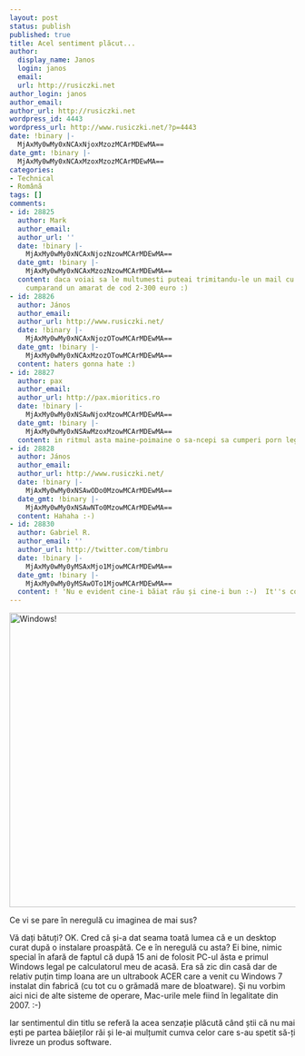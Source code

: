 ```yaml
---
layout: post
status: publish
published: true
title: Acel sentiment plăcut...
author:
  display_name: Janos
  login: janos
  email: 
  url: http://rusiczki.net
author_login: janos
author_email: 
author_url: http://rusiczki.net
wordpress_id: 4443
wordpress_url: http://www.rusiczki.net/?p=4443
date: !binary |-
  MjAxMy0wMy0xNCAxNjoxMzozMCArMDEwMA==
date_gmt: !binary |-
  MjAxMy0wMy0xNCAxMzoxMzozMCArMDEwMA==
categories:
- Technical
- Română
tags: []
comments:
- id: 28825
  author: Mark
  author_email: 
  author_url: ''
  date: !binary |-
    MjAxMy0wMy0xNCAxNjozNzowMCArMDEwMA==
  date_gmt: !binary |-
    MjAxMy0wMy0xNCAxMzozNzowMCArMDEwMA==
  content: daca voiai sa le multumesti puteai trimitandu-le un mail cu "thanx!" nu
    cumparand un amarat de cod 2-300 euro :)
- id: 28826
  author: János
  author_email: 
  author_url: http://www.rusiczki.net/
  date: !binary |-
    MjAxMy0wMy0xNCAxNjozOTowMCArMDEwMA==
  date_gmt: !binary |-
    MjAxMy0wMy0xNCAxMzozOTowMCArMDEwMA==
  content: haters gonna hate :)
- id: 28827
  author: pax
  author_email: 
  author_url: http://pax.mioritics.ro
  date: !binary |-
    MjAxMy0wMy0xNSAwNjoxMzowMCArMDEwMA==
  date_gmt: !binary |-
    MjAxMy0wMy0xNSAwMzoxMzowMCArMDEwMA==
  content: in ritmul asta maine-poimaine o sa-ncepi sa cumperi porn legit...
- id: 28828
  author: János
  author_email: 
  author_url: http://www.rusiczki.net/
  date: !binary |-
    MjAxMy0wMy0xNSAwODo0MzowMCArMDEwMA==
  date_gmt: !binary |-
    MjAxMy0wMy0xNSAwNTo0MzowMCArMDEwMA==
  content: Hahaha :-)
- id: 28830
  author: Gabriel R.
  author_email: ''
  author_url: http://twitter.com/timbru
  date: !binary |-
    MjAxMy0wMy0yMSAxMjo1MjowMCArMDEwMA==
  date_gmt: !binary |-
    MjAxMy0wMy0yMSAwOTo1MjowMCArMDEwMA==
  content: ! 'Nu e evident cine-i băiat rău și cine-i bun :-)  It''s complicated. '
---
```

<p><a href="http://www.rusiczki.net/wp-content/uploads/2013/03/20130313_210751.jpg"><img class="alignnone size-medium wp-image-4568" alt="Windows!" src="http://www.rusiczki.net/wp-content/uploads/2013/03/20130313_210751-693x519.jpg" width="693" height="519" /></a></p>
<p>Ce vi se pare în neregulă cu imaginea de mai sus?</p>
<p>Vă dați bătuți? OK. Cred că și-a dat seama toată lumea că e un desktop curat după o instalare proaspătă. Ce e în neregulă cu asta? Ei bine, nimic special în afară de faptul că după 15 ani de folosit PC-ul ăsta e primul Windows legal pe calculatorul meu de acasă. Era să zic din casă dar de relativ puțin timp Ioana are un ultrabook ACER care a venit cu Windows 7 instalat din fabrică (cu tot cu o grămadă mare de bloatware). Și nu vorbim aici nici de alte sisteme de operare, Mac-urile mele fiind în legalitate din 2007. :-)</p>
<p>Iar sentimentul din titlu se referă la acea senzație plăcută când știi că nu mai ești pe partea băieților răi și le-ai mulțumit cumva celor care s-au spetit să-ți livreze un produs software.</p>
